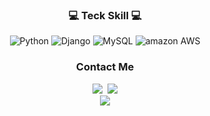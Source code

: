 
<div align=center>
<h3>💻 Teck Skill 💻</h3>
<p>
 <img alt="Python" src ="https://img.shields.io/badge/Python-3776AB.svg?&style=for-the-badge&logo=Python&logoColor=white"/>
 <img alt="Django" src ="https://img.shields.io/badge/Django-092E20.svg?&style=for-the-badge&logo=Django&logoColor=white"/>
 <img alt="MySQL" src ="https://img.shields.io/badge/MySQL-4479A1.svg?&style=for-the-badge&logo=MySQL&logoColor=white"/>
 <img alt="amazon AWS" src ="https://img.shields.io/badge/Amazon AWS-232F3E.svg?&style=for-the-badge&logo=Amazon AWS&logoColor=white"/>
</p>
</div>

<h3 align="center">Contact Me</h3>
<div align=center>
<a href="https://velog.io/@kim-hoontae"><img src="https://img.shields.io/badge/Tech%20Blog-11B48A?style=flat-square&logo=Vimeo&logoColor=white&link=https://velog.io/@woo0_hooo"/></a>&nbsp
<a href="mailto:gnsxo9@gmail.com"><img src="https://img.shields.io/badge/Gmail-d14836?style=flat-square&logo=Gmail&logoColor=white&link=viliketh1s98@naver.com"/></a>
</div>
<div align=center><img src="https://github-readme-stats.vercel.app/api?username=Hoontae&count_private=true&show_icons=true"></div>

<!--
**Hoontae/kim-hoontae** is a ✨ _special_ ✨ repository because its `README.md` (this file) appears on your GitHub profile.

Here are some ideas to get you started:

- 🔭 I’m currently working on ...
- 🌱 I’m currently learning ...
- 👯 I’m looking to collaborate on ...
- 🤔 I’m looking for help with ...
- 💬 Ask me about ...
- 📫 How to reach me: ...
- 😄 Pronouns: ...
- ⚡ Fun fact: ...
-->
